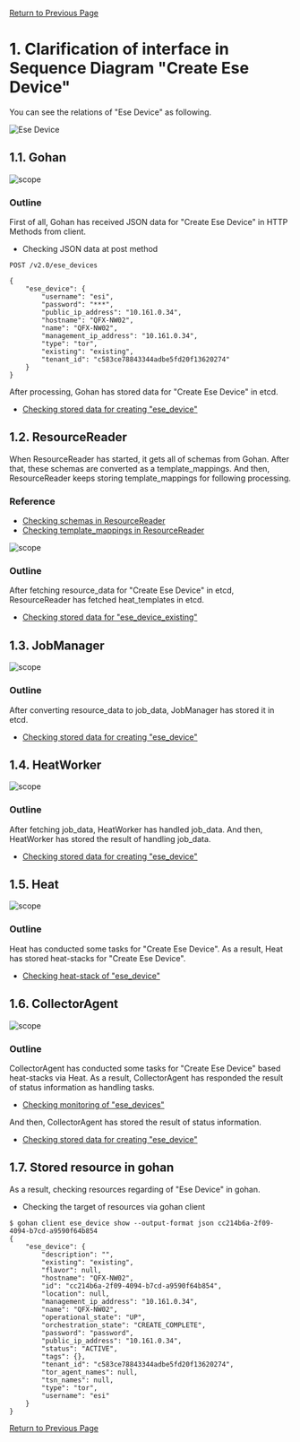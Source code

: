 [Return to Previous Page](00_common_function_gateway.md)

# 1. Clarification of interface in Sequence Diagram "Create Ese Device"
You can see the relations of "Ese Device" as following.

![Ese Device](resource/gohan_investigate_for_commfuncgw.002.png)


## 1.1. Gohan

![scope](../images/ESI_Sequence_diagram.002.png)

### Outline
First of all, Gohan has received JSON data for "Create Ese Device" in HTTP Methods from client.

* Checking JSON data at post method
```
POST /v2.0/ese_devices
```
```
{
    "ese_device": {
        "username": "esi",
        "password": "***",
        "public_ip_address": "10.161.0.34",
        "hostname": "QFX-NW02",
        "name": "QFX-NW02",
        "management_ip_address": "10.161.0.34",
        "type": "tor",
        "existing": "existing",
        "tenant_id": "c583ce78843344adbe5fd20f13620274"
    }
}
```
After processing, Gohan has stored data for "Create Ese Device" in etcd.

* [Checking stored data for creating "ese_device"](stored_in_etcd/01_Gohan/CreateEseDevice_01.md)


## 1.2. ResourceReader
When ResourceReader has started, it gets all of schemas from Gohan.
After that, these schemas are converted as a template_mappings.
And then, ResourceReader keeps storing template_mappings for following processing.

### Reference
* [Checking schemas in ResourceReader](../memo/schemas.txt)
* [Checking template_mappings in ResourceReader](../memo/template_mappings.md)

![scope](../images/ESI_Sequence_diagram.003.png)

### Outline
After fetching resource_data for "Create Ese Device" in etcd, ResourceReader has fetched heat_templates in etcd.

* [Checking stored data for "ese_device_existing"](../heat_template/ese_device_existing.md)


## 1.3. JobManager

![scope](../images/ESI_Sequence_diagram.004.png)

### Outline
After converting resource_data to job_data, JobManager has stored it in etcd.

* [Checking stored data for creating "ese_device"](stored_in_etcd/02_JobManager/CreateEseDevice_01.md)


## 1.4. HeatWorker

![scope](../images/ESI_Sequence_diagram.005.png)

### Outline
After fetching job_data, HeatWorker has handled job_data.
And then, HeatWorker has stored the result of handling job_data.

* [Checking stored data for creating "ese_device"](stored_in_etcd/03_HeatWorker/CreateEseDevice_01.md)


## 1.5. Heat

![scope](../images/ESI_Sequence_diagram.006.png)

### Outline
Heat has conducted some tasks for "Create Ese Device".
As a result, Heat has stored heat-stacks for "Create Ese Device".

* [Checking heat-stack of "ese_device"](heat-stack/CreateEseDevice_01.md)


## 1.6. CollectorAgent

![scope](../images/ESI_Sequence_diagram.007.png)

### Outline
CollectorAgent has conducted some tasks for "Create Ese Device" based heat-stacks via Heat.
As a result, CollectorAgent has responded the result of status information as handling tasks.

* [Checking monitoring of "ese_devices"](collector_agents/CreateEseDevice_01.md)

And then, CollectorAgent has stored the result of status information.

* [Checking stored data for creating "ese_device"](stored_in_etcd/04_CollectorAgent/CreateEseDevice_01.md)


## 1.7. Stored resource in gohan
As a result, checking resources regarding of "Ese Device" in gohan.

* Checking the target of resources via gohan client
```
$ gohan client ese_device show --output-format json cc214b6a-2f09-4094-b7cd-a9590f64b854
{
    "ese_device": {
        "description": "",
        "existing": "existing",
        "flavor": null,
        "hostname": "QFX-NW02",
        "id": "cc214b6a-2f09-4094-b7cd-a9590f64b854",
        "location": null,
        "management_ip_address": "10.161.0.34",
        "name": "QFX-NW02",
        "operational_state": "UP",
        "orchestration_state": "CREATE_COMPLETE",
        "password": "password",
        "public_ip_address": "10.161.0.34",
        "status": "ACTIVE",
        "tags": {},
        "tenant_id": "c583ce78843344adbe5fd20f13620274",
        "tor_agent_names": null,
        "tsn_names": null,
        "type": "tor",
        "username": "esi"
    }
}
```


[Return to Previous Page](00_common_function_gateway.md)
